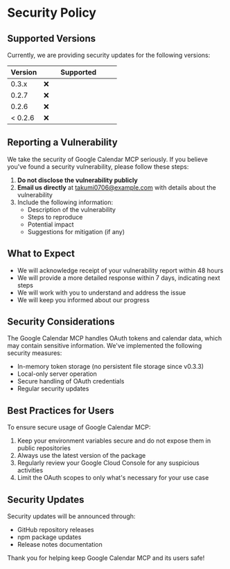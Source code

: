 # Security Policy

## Supported Versions

Currently, we are providing security updates for the following versions:

| Version | Supported          |
| ------- | ------------------ |
| 0.3.x   | :x: 　　　　　　　　　|
| 0.2.7   | :x: 　　　　　　　　　|
| 0.2.6   | :x: 　　　　　　　　　|
| < 0.2.6 | :x:                |

## Reporting a Vulnerability

We take the security of Google Calendar MCP seriously. If you believe you've found a security vulnerability, please follow these steps:

1. **Do not disclose the vulnerability publicly**
2. **Email us directly** at [takumi0706@example.com](mailto:takumi0706@example.com) with details about the vulnerability
3. Include the following information:
   - Description of the vulnerability
   - Steps to reproduce
   - Potential impact
   - Suggestions for mitigation (if any)

## What to Expect

- We will acknowledge receipt of your vulnerability report within 48 hours
- We will provide a more detailed response within 7 days, indicating next steps
- We will work with you to understand and address the issue
- We will keep you informed about our progress

## Security Considerations

The Google Calendar MCP handles OAuth tokens and calendar data, which may contain sensitive information. We've implemented the following security measures:

- In-memory token storage (no persistent file storage since v0.3.3)
- Local-only server operation
- Secure handling of OAuth credentials
- Regular security updates

## Best Practices for Users

To ensure secure usage of Google Calendar MCP:

1. Keep your environment variables secure and do not expose them in public repositories
2. Always use the latest version of the package
3. Regularly review your Google Cloud Console for any suspicious activities
4. Limit the OAuth scopes to only what's necessary for your use case

## Security Updates

Security updates will be announced through:
- GitHub repository releases
- npm package updates
- Release notes documentation

Thank you for helping keep Google Calendar MCP and its users safe!

